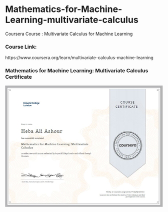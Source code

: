 # Mathematics-for-Machine-Learning-multivariate-calculus
Coursera Course :  Multivariate Calculus for Machine Learning

<h3>Course Link:</h3>
<link>https://www.coursera.org/learn/multivariate-calculus-machine-learning</link>

<h3>Mathematics for Machine Learning: Multivariate Calculus Certificate</h3>

![alt text](Mathematics-for-Machine-Learning-multivariate-calculus.JPG)

